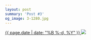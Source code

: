 ```yaml
---
layout: post
summary: 'Post #3'
og_image: 3-1280.jpg
---
```


<p>
 <time>
  <a href="/3">
   {{ page.date | date: "%B %-d, %Y" }}
  </a>
 </time>
 <a href="/3">
  <img data-taken="8/15/2013" sizes="(min-width: 700px) 50vw, calc(100vw - 2rem)" src="{{ site.assets_url }}/3-640.jpg" srcset="{{ site.assets_url }}/3-1280.jpg 1280w, {{ site.assets_url }}/3-960.jpg 960w, {{ site.assets_url }}/3-640.jpg 640w, {{ site.assets_url }}/3-320.jpg 320w"/>
 </a>
</p>
